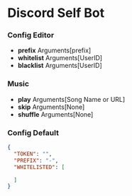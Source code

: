 # Discord Self Bot

### Config Editor 
- **prefix** Arguments[prefix]
- **whitelist** Arguments[UserID]
- **blacklist** Arguments[UserID]

### Music
- **play** Arguments[Song Name or URL]
- **skip** Arguments[None]
- **shuffle** Arguments[None]

### Config Default 
```JSON 
{
  "TOKEN": "",
  "PREFIX": "-",
  "WHITELISTED": [

  ]
}
```
